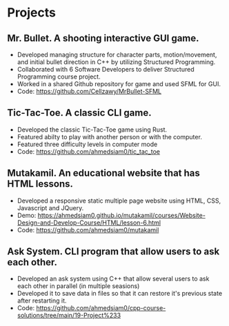 # Projects
## Mr. Bullet. A shooting interactive GUI game.
- Developed managing structure for character parts, motion/movement, and initial bullet direction in C++ by utilizing Structured Programming.
- Collaborated with 6 Software Developers to deliver Structured Programming course project.
- Worked in a shared Github repository for game and used SFML for GUI.
- Code: https://github.com/Cellzawy/MrBullet-SFML
## Tic-Tac-Toe. A classic CLI game.
- Developed the classic Tic-Tac-Toe game using Rust.
- Featured abilty to play with another person or with the computer.
- Featured three difficulty levels in computer mode
- Code: https://github.com/ahmedsiam0/tic_tac_toe
##  Mutakamil. An educational website that has HTML lessons.
- Developed a responsive static multiple page website using HTML, CSS, Javascript and JQuery.
- Demo: https://ahmedsiam0.github.io/mutakamil/courses/Website-Design-and-Develop-Course/HTML/lesson-6.html
- Code: https://github.com/ahmedsiam0/mutakamil
## Ask System. CLI program that allow users to ask each other.
- Developed an ask system using C++ that allow several users to ask each other in parallel (in multiple seasions)
- Developed it to save data in files so that it can restore it's previous state after restarting it.
- Code: https://github.com/ahmedsiam0/cpp-course-solutions/tree/main/19-Project%233
